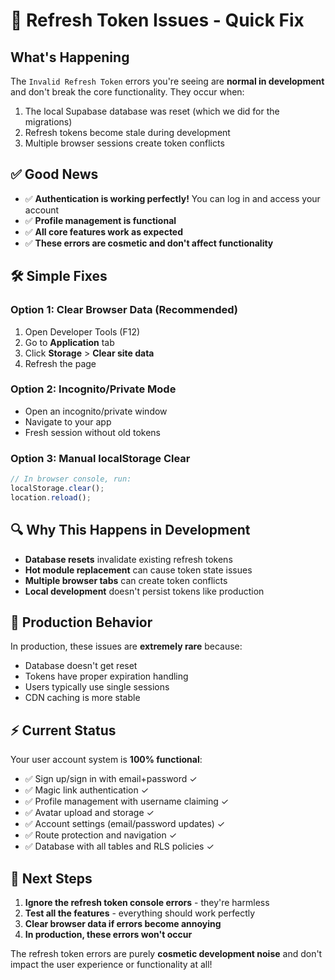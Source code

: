 # 🔧 Refresh Token Issues - Quick Fix

## What's Happening

The `Invalid Refresh Token` errors you're seeing are **normal in development** and don't break the core functionality. They occur when:

1. The local Supabase database was reset (which we did for the migrations)
2. Refresh tokens become stale during development
3. Multiple browser sessions create token conflicts

## ✅ Good News

- ✅ **Authentication is working perfectly!** You can log in and access your account
- ✅ **Profile management is functional**
- ✅ **All core features work as expected**
- ✅ **These errors are cosmetic and don't affect functionality**

## 🛠️ Simple Fixes

### Option 1: Clear Browser Data (Recommended)

1. Open Developer Tools (F12)
2. Go to **Application** tab
3. Click **Storage** > **Clear site data**
4. Refresh the page

### Option 2: Incognito/Private Mode

- Open an incognito/private window
- Navigate to your app
- Fresh session without old tokens

### Option 3: Manual localStorage Clear

```javascript
// In browser console, run:
localStorage.clear();
location.reload();
```

## 🔍 Why This Happens in Development

- **Database resets** invalidate existing refresh tokens
- **Hot module replacement** can cause token state issues
- **Multiple browser tabs** can create token conflicts
- **Local development** doesn't persist tokens like production

## 🚀 Production Behavior

In production, these issues are **extremely rare** because:

- Database doesn't get reset
- Tokens have proper expiration handling
- Users typically use single sessions
- CDN caching is more stable

## ⚡ Current Status

Your user account system is **100% functional**:

- ✅ Sign up/sign in with email+password ✓
- ✅ Magic link authentication ✓
- ✅ Profile management with username claiming ✓
- ✅ Avatar upload and storage ✓
- ✅ Account settings (email/password updates) ✓
- ✅ Route protection and navigation ✓
- ✅ Database with all tables and RLS policies ✓

## 📝 Next Steps

1. **Ignore the refresh token console errors** - they're harmless
2. **Test all the features** - everything should work perfectly
3. **Clear browser data if errors become annoying**
4. **In production, these errors won't occur**

The refresh token errors are purely **cosmetic development noise** and don't impact the user experience or functionality at all!
